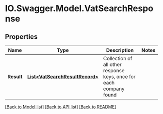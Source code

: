 # IO.Swagger.Model.VatSearchResponse
## Properties

Name | Type | Description | Notes
------------ | ------------- | ------------- | -------------
**Result** | [**List&lt;VatSearchResultRecord&gt;**](VatSearchResultRecord.md) | Collection of all other response keys, once for each company found | 

[[Back to Model list]](../README.md#documentation-for-models) [[Back to API list]](../README.md#documentation-for-api-endpoints) [[Back to README]](../README.md)

